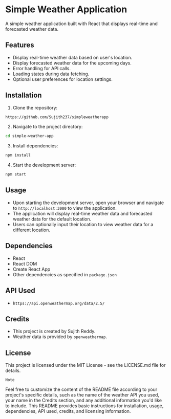 # Simple Weather Application

A simple weather application built with React that displays real-time and forecasted weather data.

## Features
- Display real-time weather data based on user's location.
- Display forecasted weather data for the upcoming days.
- Error handling for API calls.
- Loading states during data fetching.
- Optional user preferences for location settings.

## Installation

1. Clone the repository:

```bash
https://github.com/Sujith237/simpleweatherapp
```

2. Navigate to the project directory:

```bash
cd simple-weather-app
```

3. Install dependencies:

```bash
npm install
```
4. Start the development server:

```bash
npm start
```
## Usage

- Upon starting the development server, open your browser and navigate to ``http://localhost:3000`` to view the application.
- The application will display real-time weather data and forecasted weather data for the default location.
- Users can optionally input their location to view weather data for a different location.

## Dependencies

- React
- React DOM
- Create React App
- Other dependencies as specified in ``package.json``

## API Used
- ```https://api.openweathermap.org/data/2.5/```

## Credits
- This project is created by Sujith Reddy.
- Weather data is provided by ``openweathermap``.

## License
This project is licensed under the MIT License - see the LICENSE.md file for details.

`Note`

Feel free to customize the content of the README file according to your project's specific details, such as the name of the weather API you used, your name in the Credits section, and any additional information you'd like to include. This README provides basic instructions for installation, usage, dependencies, API used, credits, and licensing information.
